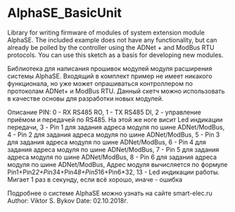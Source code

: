 # AlphaSE_BasicUnit

  Library for writing firmware of modules of system extension module AlphaSE. The included example does not have any functionality, but can already be polled by the controller using the ADNet + and ModBus RTU protocols. You can use this sketch as a basis for developing new modules.
  
  Библиотека для написания прошивок модулей модуля расширения системы AlphaSE.
  Входящий в комплект пример не имеет никакого функционала, но уже может опрашиваться контроллером по протоколам
  ADNet+ и ModBus RTU. Данный скетч можно использовать в качестве основы для разработки новых модулей.

  Описание PIN:
  0 - RX RS485 RO,
  1 - TX RS485 DI,
  2 - управление приёмом и передачей по RS485. На этой же ноге висит Led индикации передачи,
  3 - Pin 1 для задания адреса модуля по шине ADNet/ModBus,
  4 - Pin 2 для задания адреса модуля по шине ADNet/ModBus,
  5 - Pin 3 для задания адреса модуля по шине ADNet/ModBus,
  6 - Pin 4 для задания адреса модуля по шине ADNet/ModBus,
  7 - Pin 5 для задания адреса модуля по шине ADNet/ModBus,
  8 - Pin 6 для задания адреса модуля по шине ADNet/ModBus,
  Адрес модуля вычисляется по формуле Pin1+Pin2*2+Pin3*4+Pin4*8+Pin5*16+Pin6*32,
  13 - Led индикации работы. Мигает 1 раз в секунду, если всё хорошо, иначе - ошибка

  Подробнее о системе AlphaSE можно узнать на сайте smart-elec.ru
  Author: Viktor S. Bykov
  Date: 02.10.2018г.
